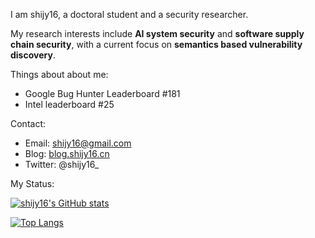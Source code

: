 I am shijy16, a doctoral student and a security researcher.

My research interests include **AI system security** and **software supply chain security**, with a current focus on **semantics based vulnerability discovery**.

Things about about me:
- Google Bug Hunter Leaderboard #181
- Intel leaderboard #25

Contact:
- Email: [shijy16@gmail.com](shijy16@gmail.com)
- Blog: [blog.shijy16.cn](https://blog.shijy16.cn)
- Twitter: @shijy16_

My Status:

[![shijy16's GitHub stats](https://readme-stats.clckblog.space/api?username=shijy16&show_icons=true&theme=radical&count_private=true)](https://github.com/anuraghazra/github-readme-stats)

[![Top Langs](https://readme-stats.clckblog.space/api/top-langs/?username=shijy16&exclude_repo=CG_proj1,winafl,WDFuzzer,UCAS-Helper,LazyIDA,get-sep-file,sdn-srv6,shijy16.github.io&layout=compact)](https://github.com/anuraghazra/github-readme-stats)
